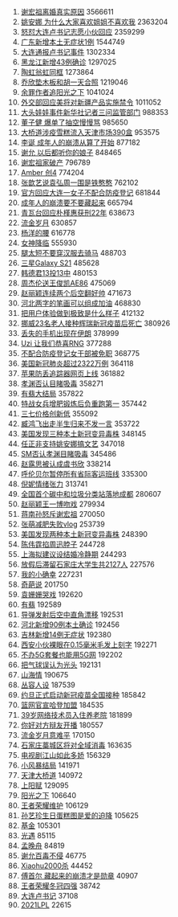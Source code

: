 1. [谢宏祖离婚真实原因](https://s.weibo.com/weibo?q=%23%E8%B0%A2%E5%AE%8F%E7%A5%96%E7%A6%BB%E5%A9%9A%E7%9C%9F%E5%AE%9E%E5%8E%9F%E5%9B%A0%23&Refer=top) 3566611
1. [姚安娜 为什么大家喜欢姐姐不喜欢我](https://s.weibo.com/weibo?q=%E5%A7%9A%E5%AE%89%E5%A8%9C%20%E4%B8%BA%E4%BB%80%E4%B9%88%E5%A4%A7%E5%AE%B6%E5%96%9C%E6%AC%A2%E5%A7%90%E5%A7%90%E4%B8%8D%E5%96%9C%E6%AC%A2%E6%88%91&Refer=top) 2363204
1. [怒怼大连卢书记志愿小伙回应](https://s.weibo.com/weibo?q=%23%E6%80%92%E6%80%BC%E5%A4%A7%E8%BF%9E%E5%8D%A2%E4%B9%A6%E8%AE%B0%E5%BF%97%E6%84%BF%E5%B0%8F%E4%BC%99%E5%9B%9E%E5%BA%94%23&Refer=top) 2359299
1. [广东新增本土无症状1例](https://s.weibo.com/weibo?q=%23%E5%B9%BF%E4%B8%9C%E6%96%B0%E5%A2%9E%E6%9C%AC%E5%9C%9F%E6%97%A0%E7%97%87%E7%8A%B61%E4%BE%8B%23&Refer=top) 1544749
1. [大连通报卢书记事件](https://s.weibo.com/weibo?q=%23%E5%A4%A7%E8%BF%9E%E9%80%9A%E6%8A%A5%E5%8D%A2%E4%B9%A6%E8%AE%B0%E4%BA%8B%E4%BB%B6%23&Refer=top) 1302334
1. [黑龙江新增43例确诊](https://s.weibo.com/weibo?q=%23%E9%BB%91%E9%BE%99%E6%B1%9F%E6%96%B0%E5%A2%9E43%E4%BE%8B%E7%A1%AE%E8%AF%8A%23&Refer=top) 1297025
1. [陶虹翁虹同框](https://s.weibo.com/weibo?q=%E9%99%B6%E8%99%B9%E7%BF%81%E8%99%B9%E5%90%8C%E6%A1%86&Refer=top) 1273864
1. [乔欣垫木板和胡一天合照](https://s.weibo.com/weibo?q=%23%E4%B9%94%E6%AC%A3%E5%9E%AB%E6%9C%A8%E6%9D%BF%E5%92%8C%E8%83%A1%E4%B8%80%E5%A4%A9%E5%90%88%E7%85%A7%23&Refer=top) 1219046
1. [余罪作者追阳光之下](https://s.weibo.com/weibo?q=%23%E4%BD%99%E7%BD%AA%E4%BD%9C%E8%80%85%E8%BF%BD%E9%98%B3%E5%85%89%E4%B9%8B%E4%B8%8B%23&Refer=top) 1041024
1. [外交部回应美将对新疆产品实施禁令](https://s.weibo.com/weibo?q=%E5%A4%96%E4%BA%A4%E9%83%A8%E5%9B%9E%E5%BA%94%E7%BE%8E%E5%B0%86%E5%AF%B9%E6%96%B0%E7%96%86%E4%BA%A7%E5%93%81%E5%AE%9E%E6%96%BD%E7%A6%81%E4%BB%A4&Refer=top) 1011052
1. [大头娃娃事件新华社记者三问监管部门](https://s.weibo.com/weibo?q=%23%E5%A4%A7%E5%A4%B4%E5%A8%83%E5%A8%83%E4%BA%8B%E4%BB%B6%E6%96%B0%E5%8D%8E%E7%A4%BE%E8%AE%B0%E8%80%85%E4%B8%89%E9%97%AE%E7%9B%91%E7%AE%A1%E9%83%A8%E9%97%A8%23&Refer=top) 988353
1. [董子健 爆单了抽空慢慢骂](https://s.weibo.com/weibo?q=%E8%91%A3%E5%AD%90%E5%81%A5%20%E7%88%86%E5%8D%95%E4%BA%86%E6%8A%BD%E7%A9%BA%E6%85%A2%E6%85%A2%E9%AA%82&Refer=top) 985650
1. [大桥道涉疫雪糕流入天津市场390盒](https://s.weibo.com/weibo?q=%23%E5%A4%A7%E6%A1%A5%E9%81%93%E6%B6%89%E7%96%AB%E9%9B%AA%E7%B3%95%E6%B5%81%E5%85%A5%E5%A4%A9%E6%B4%A5%E5%B8%82%E5%9C%BA390%E7%9B%92%23&Refer=top) 953575
1. [李诞 成年人的崩溃从算了开始](https://s.weibo.com/weibo?q=%E6%9D%8E%E8%AF%9E%20%E6%88%90%E5%B9%B4%E4%BA%BA%E7%9A%84%E5%B4%A9%E6%BA%83%E4%BB%8E%E7%AE%97%E4%BA%86%E5%BC%80%E5%A7%8B&Refer=top) 877182
1. [谢允 以后都听你的娘子](https://s.weibo.com/weibo?q=%E8%B0%A2%E5%85%81%20%E4%BB%A5%E5%90%8E%E9%83%BD%E5%90%AC%E4%BD%A0%E7%9A%84%E5%A8%98%E5%AD%90&Refer=top) 848465
1. [谢宏祖家破产](https://s.weibo.com/weibo?q=%E8%B0%A2%E5%AE%8F%E7%A5%96%E5%AE%B6%E7%A0%B4%E4%BA%A7&Refer=top) 796789
1. [Amber 创4](https://s.weibo.com/weibo?q=Amber%20%E5%88%9B4&Refer=top) 774204
1. [张歆艺说袁弘周一围是铁憨憨](https://s.weibo.com/weibo?q=%23%E5%BC%A0%E6%AD%86%E8%89%BA%E8%AF%B4%E8%A2%81%E5%BC%98%E5%91%A8%E4%B8%80%E5%9B%B4%E6%98%AF%E9%93%81%E6%86%A8%E6%86%A8%23&Refer=top) 762102
1. [官方回应大连一女子不配合防疫登记](https://s.weibo.com/weibo?q=%23%E5%AE%98%E6%96%B9%E5%9B%9E%E5%BA%94%E5%A4%A7%E8%BF%9E%E4%B8%80%E5%A5%B3%E5%AD%90%E4%B8%8D%E9%85%8D%E5%90%88%E9%98%B2%E7%96%AB%E7%99%BB%E8%AE%B0%23&Refer=top) 681844
1. [成年人的崩溃要不要藏起来](https://s.weibo.com/weibo?q=%23%E6%88%90%E5%B9%B4%E4%BA%BA%E7%9A%84%E5%B4%A9%E6%BA%83%E8%A6%81%E4%B8%8D%E8%A6%81%E8%97%8F%E8%B5%B7%E6%9D%A5%23&Refer=top) 665794
1. [青瓦台回应朴槿惠获刑22年](https://s.weibo.com/weibo?q=%23%E9%9D%92%E7%93%A6%E5%8F%B0%E5%9B%9E%E5%BA%94%E6%9C%B4%E6%A7%BF%E6%83%A0%E8%8E%B7%E5%88%9122%E5%B9%B4%23&Refer=top) 638673
1. [流金岁月](https://s.weibo.com/weibo?q=%E6%B5%81%E9%87%91%E5%B2%81%E6%9C%88&Refer=top) 630857
1. [杨洋的腰](https://s.weibo.com/weibo?q=%23%E6%9D%A8%E6%B4%8B%E7%9A%84%E8%85%B0%23&Refer=top) 616778
1. [女神降临](https://s.weibo.com/weibo?q=%E5%A5%B3%E7%A5%9E%E9%99%8D%E4%B8%B4&Refer=top) 555930
1. [腿太短不要穿汉服去骑马](https://s.weibo.com/weibo?q=%23%E8%85%BF%E5%A4%AA%E7%9F%AD%E4%B8%8D%E8%A6%81%E7%A9%BF%E6%B1%89%E6%9C%8D%E5%8E%BB%E9%AA%91%E9%A9%AC%23&Refer=top) 488703
1. [三星Galaxy S21](https://s.weibo.com/weibo?q=%E4%B8%89%E6%98%9FGalaxy%20S21&Refer=top) 485628
1. [韩德君13投13中](https://s.weibo.com/weibo?q=%E9%9F%A9%E5%BE%B7%E5%90%9B13%E6%8A%9513%E4%B8%AD&Refer=top) 480153
1. [周杰伦送王俊凯AE86](https://s.weibo.com/weibo?q=%23%E5%91%A8%E6%9D%B0%E4%BC%A6%E9%80%81%E7%8E%8B%E4%BF%8A%E5%87%AFAE86%23&Refer=top) 475069
1. [赵丽颖连续两个后空翻好帅](https://s.weibo.com/weibo?q=%23%E8%B5%B5%E4%B8%BD%E9%A2%96%E8%BF%9E%E7%BB%AD%E4%B8%A4%E4%B8%AA%E5%90%8E%E7%A9%BA%E7%BF%BB%E5%A5%BD%E5%B8%85%23&Refer=top) 471673
1. [河北两字的笔画可以组成加油](https://s.weibo.com/weibo?q=%E6%B2%B3%E5%8C%97%E4%B8%A4%E5%AD%97%E7%9A%84%E7%AC%94%E7%94%BB%E5%8F%AF%E4%BB%A5%E7%BB%84%E6%88%90%E5%8A%A0%E6%B2%B9&Refer=top) 468830
1. [把用户体验做到极致是什么样子](https://s.weibo.com/weibo?q=%E6%8A%8A%E7%94%A8%E6%88%B7%E4%BD%93%E9%AA%8C%E5%81%9A%E5%88%B0%E6%9E%81%E8%87%B4%E6%98%AF%E4%BB%80%E4%B9%88%E6%A0%B7%E5%AD%90&Refer=top) 412132
1. [挪威23名老人接种辉瑞新冠疫苗后死亡](https://s.weibo.com/weibo?q=%E6%8C%AA%E5%A8%8123%E5%90%8D%E8%80%81%E4%BA%BA%E6%8E%A5%E7%A7%8D%E8%BE%89%E7%91%9E%E6%96%B0%E5%86%A0%E7%96%AB%E8%8B%97%E5%90%8E%E6%AD%BB%E4%BA%A1&Refer=top) 380926
1. [丢失的手机出现在伊朗](https://s.weibo.com/weibo?q=%23%E4%B8%A2%E5%A4%B1%E7%9A%84%E6%89%8B%E6%9C%BA%E5%87%BA%E7%8E%B0%E5%9C%A8%E4%BC%8A%E6%9C%97%23&Refer=top) 378999
1. [Uzi 让我们恭喜RNG](https://s.weibo.com/weibo?q=Uzi%20%E8%AE%A9%E6%88%91%E4%BB%AC%E6%81%AD%E5%96%9CRNG&Refer=top) 377288
1. [不配合防疫登记女干部被免职](https://s.weibo.com/weibo?q=%23%E4%B8%8D%E9%85%8D%E5%90%88%E9%98%B2%E7%96%AB%E7%99%BB%E8%AE%B0%E5%A5%B3%E5%B9%B2%E9%83%A8%E8%A2%AB%E5%85%8D%E8%81%8C%23&Refer=top) 368775
1. [美国新冠肺炎超过2322万例](https://s.weibo.com/weibo?q=%23%E7%BE%8E%E5%9B%BD%E6%96%B0%E5%86%A0%E8%82%BA%E7%82%8E%E8%B6%85%E8%BF%872322%E4%B8%87%E4%BE%8B%23&Refer=top) 364118
1. [苹果防丢追踪器网页上线](https://s.weibo.com/weibo?q=%E8%8B%B9%E6%9E%9C%E9%98%B2%E4%B8%A2%E8%BF%BD%E8%B8%AA%E5%99%A8%E7%BD%91%E9%A1%B5%E4%B8%8A%E7%BA%BF&Refer=top) 361882
1. [孝渊否认目睹吸毒](https://s.weibo.com/weibo?q=%E5%AD%9D%E6%B8%8A%E5%90%A6%E8%AE%A4%E7%9B%AE%E7%9D%B9%E5%90%B8%E6%AF%92&Refer=top) 358271
1. [有翡大结局](https://s.weibo.com/weibo?q=%23%E6%9C%89%E7%BF%A1%E5%A4%A7%E7%BB%93%E5%B1%80%23&Refer=top) 357822
1. [特战女兵增肥锻炼后负重跑第一](https://s.weibo.com/weibo?q=%E7%89%B9%E6%88%98%E5%A5%B3%E5%85%B5%E5%A2%9E%E8%82%A5%E9%94%BB%E7%82%BC%E5%90%8E%E8%B4%9F%E9%87%8D%E8%B7%91%E7%AC%AC%E4%B8%80&Refer=top) 357442
1. [三七价格创新低](https://s.weibo.com/weibo?q=%23%E4%B8%89%E4%B8%83%E4%BB%B7%E6%A0%BC%E5%88%9B%E6%96%B0%E4%BD%8E%23&Refer=top) 355092
1. [臧鸿飞出走半生归来不发一言](https://s.weibo.com/weibo?q=%23%E8%87%A7%E9%B8%BF%E9%A3%9E%E5%87%BA%E8%B5%B0%E5%8D%8A%E7%94%9F%E5%BD%92%E6%9D%A5%E4%B8%8D%E5%8F%91%E4%B8%80%E8%A8%80%23&Refer=top) 353722
1. [美国发现三种本土新冠变异毒株](https://s.weibo.com/weibo?q=%E7%BE%8E%E5%9B%BD%E5%8F%91%E7%8E%B0%E4%B8%89%E7%A7%8D%E6%9C%AC%E5%9C%9F%E6%96%B0%E5%86%A0%E5%8F%98%E5%BC%82%E6%AF%92%E6%A0%AA&Refer=top) 348145
1. [任正非支持姚安娜搞文艺](https://s.weibo.com/weibo?q=%E4%BB%BB%E6%AD%A3%E9%9D%9E%E6%94%AF%E6%8C%81%E5%A7%9A%E5%AE%89%E5%A8%9C%E6%90%9E%E6%96%87%E8%89%BA&Refer=top) 347018
1. [SM否认孝渊目睹吸毒](https://s.weibo.com/weibo?q=SM%E5%90%A6%E8%AE%A4%E5%AD%9D%E6%B8%8A%E7%9B%AE%E7%9D%B9%E5%90%B8%E6%AF%92&Refer=top) 345486
1. [赵露思被认成虞书欣](https://s.weibo.com/weibo?q=%23%E8%B5%B5%E9%9C%B2%E6%80%9D%E8%A2%AB%E8%AE%A4%E6%88%90%E8%99%9E%E4%B9%A6%E6%AC%A3%23&Refer=top) 338214
1. [呼伦贝尔暂停所有省际客运班线](https://s.weibo.com/weibo?q=%23%E5%91%BC%E4%BC%A6%E8%B4%9D%E5%B0%94%E6%9A%82%E5%81%9C%E6%89%80%E6%9C%89%E7%9C%81%E9%99%85%E5%AE%A2%E8%BF%90%E7%8F%AD%E7%BA%BF%23&Refer=top) 335300
1. [倪妮情绪张力](https://s.weibo.com/weibo?q=%23%E5%80%AA%E5%A6%AE%E6%83%85%E7%BB%AA%E5%BC%A0%E5%8A%9B%23&Refer=top) 313741
1. [全国首个碳中和垃圾分类站落地成都](https://s.weibo.com/weibo?q=%E5%85%A8%E5%9B%BD%E9%A6%96%E4%B8%AA%E7%A2%B3%E4%B8%AD%E5%92%8C%E5%9E%83%E5%9C%BE%E5%88%86%E7%B1%BB%E7%AB%99%E8%90%BD%E5%9C%B0%E6%88%90%E9%83%BD&Refer=top) 280607
1. [赵丽颖王一博吻戏](https://s.weibo.com/weibo?q=%23%E8%B5%B5%E4%B8%BD%E9%A2%96%E7%8E%8B%E4%B8%80%E5%8D%9A%E5%90%BB%E6%88%8F%23&Refer=top) 279934
1. [蒋南孙怒斥谢宏祖](https://s.weibo.com/weibo?q=%23%E8%92%8B%E5%8D%97%E5%AD%99%E6%80%92%E6%96%A5%E8%B0%A2%E5%AE%8F%E7%A5%96%23&Refer=top) 270050
1. [张萌减肥失败vlog](https://s.weibo.com/weibo?q=%23%E5%BC%A0%E8%90%8C%E5%87%8F%E8%82%A5%E5%A4%B1%E8%B4%A5vlog%23&Refer=top) 253739
1. [美国发现两种本土新冠变异毒株](https://s.weibo.com/weibo?q=%E7%BE%8E%E5%9B%BD%E5%8F%91%E7%8E%B0%E4%B8%A4%E7%A7%8D%E6%9C%AC%E5%9C%9F%E6%96%B0%E5%86%A0%E5%8F%98%E5%BC%82%E6%AF%92%E6%A0%AA&Refer=top) 248390
1. [陈伟霆掐周迅脖子](https://s.weibo.com/weibo?q=%23%E9%99%88%E4%BC%9F%E9%9C%86%E6%8E%90%E5%91%A8%E8%BF%85%E8%84%96%E5%AD%90%23&Refer=top) 244728
1. [上海拟建议设结婚冷静期](https://s.weibo.com/weibo?q=%23%E4%B8%8A%E6%B5%B7%E6%8B%9F%E5%BB%BA%E8%AE%AE%E8%AE%BE%E7%BB%93%E5%A9%9A%E5%86%B7%E9%9D%99%E6%9C%9F%23&Refer=top) 244293
1. [放假后滞留石家庄大学生共2127人](https://s.weibo.com/weibo?q=%23%E6%94%BE%E5%81%87%E5%90%8E%E6%BB%9E%E7%95%99%E7%9F%B3%E5%AE%B6%E5%BA%84%E5%A4%A7%E5%AD%A6%E7%94%9F%E5%85%B12127%E4%BA%BA%23&Refer=top) 227576
1. [我的小确幸](https://s.weibo.com/weibo?q=%23%E6%88%91%E7%9A%84%E5%B0%8F%E7%A1%AE%E5%B9%B8%23&Refer=top) 227231
1. [奇葩说](https://s.weibo.com/weibo?q=%E5%A5%87%E8%91%A9%E8%AF%B4&Refer=top) 201750
1. [袁姗姗哭戏](https://s.weibo.com/weibo?q=%23%E8%A2%81%E5%A7%97%E5%A7%97%E5%93%AD%E6%88%8F%23&Refer=top) 192620
1. [有翡](https://s.weibo.com/weibo?q=%E6%9C%89%E7%BF%A1&Refer=top) 192589
1. [导弹发射后空中直角漂移](https://s.weibo.com/weibo?q=%E5%AF%BC%E5%BC%B9%E5%8F%91%E5%B0%84%E5%90%8E%E7%A9%BA%E4%B8%AD%E7%9B%B4%E8%A7%92%E6%BC%82%E7%A7%BB&Refer=top) 192531
1. [河北新增90例本土确诊](https://s.weibo.com/weibo?q=%23%E6%B2%B3%E5%8C%97%E6%96%B0%E5%A2%9E90%E4%BE%8B%E6%9C%AC%E5%9C%9F%E7%A1%AE%E8%AF%8A%23&Refer=top) 192456
1. [吉林新增14例无症状](https://s.weibo.com/weibo?q=%E5%90%89%E6%9E%97%E6%96%B0%E5%A2%9E14%E4%BE%8B%E6%97%A0%E7%97%87%E7%8A%B6&Refer=top) 192380
1. [西安小伙裸眼在0.15毫米毛发上刻字](https://s.weibo.com/weibo?q=%E8%A5%BF%E5%AE%89%E5%B0%8F%E4%BC%99%E8%A3%B8%E7%9C%BC%E5%9C%A80.15%E6%AF%AB%E7%B1%B3%E6%AF%9B%E5%8F%91%E4%B8%8A%E5%88%BB%E5%AD%97&Refer=top) 192271
1. [不办5G套餐也能用5G网](https://s.weibo.com/weibo?q=%E4%B8%8D%E5%8A%9E5G%E5%A5%97%E9%A4%90%E4%B9%9F%E8%83%BD%E7%94%A85G%E7%BD%91&Refer=top) 192202
1. [把气球误认为光头](https://s.weibo.com/weibo?q=%23%E6%8A%8A%E6%B0%94%E7%90%83%E8%AF%AF%E8%AE%A4%E4%B8%BA%E5%85%89%E5%A4%B4%23&Refer=top) 192131
1. [山海情](https://s.weibo.com/weibo?q=%E5%B1%B1%E6%B5%B7%E6%83%85&Refer=top) 190675
1. [丛容人设](https://s.weibo.com/weibo?q=%23%E4%B8%9B%E5%AE%B9%E4%BA%BA%E8%AE%BE%23&Refer=top) 187539
1. [约旦正式启动新冠疫苗全国接种](https://s.weibo.com/weibo?q=%23%E7%BA%A6%E6%97%A6%E6%AD%A3%E5%BC%8F%E5%90%AF%E5%8A%A8%E6%96%B0%E5%86%A0%E7%96%AB%E8%8B%97%E5%85%A8%E5%9B%BD%E6%8E%A5%E7%A7%8D%23&Refer=top) 185842
1. [篮网官宣哈登加盟](https://s.weibo.com/weibo?q=%23%E7%AF%AE%E7%BD%91%E5%AE%98%E5%AE%A3%E5%93%88%E7%99%BB%E5%8A%A0%E7%9B%9F%23&Refer=top) 184535
1. [39岁网络技术员入住养老院](https://s.weibo.com/weibo?q=%2339%E5%B2%81%E7%BD%91%E7%BB%9C%E6%8A%80%E6%9C%AF%E5%91%98%E5%85%A5%E4%BD%8F%E5%85%BB%E8%80%81%E9%99%A2%23&Refer=top) 181899
1. [你好对方辩友开播](https://s.weibo.com/weibo?q=%23%E4%BD%A0%E5%A5%BD%E5%AF%B9%E6%96%B9%E8%BE%A9%E5%8F%8B%E5%BC%80%E6%92%AD%23&Refer=top) 180557
1. [流金岁月意难平](https://s.weibo.com/weibo?q=%E6%B5%81%E9%87%91%E5%B2%81%E6%9C%88%E6%84%8F%E9%9A%BE%E5%B9%B3&Refer=top) 170150
1. [石家庄藁城区将对全域消毒](https://s.weibo.com/weibo?q=%23%E7%9F%B3%E5%AE%B6%E5%BA%84%E8%97%81%E5%9F%8E%E5%8C%BA%E5%B0%86%E5%AF%B9%E5%85%A8%E5%9F%9F%E6%B6%88%E6%AF%92%23&Refer=top) 163635
1. [电视剧江山如此多娇](https://s.weibo.com/weibo?q=%23%E7%94%B5%E8%A7%86%E5%89%A7%E6%B1%9F%E5%B1%B1%E5%A6%82%E6%AD%A4%E5%A4%9A%E5%A8%87%23&Refer=top) 156329
1. [小风暴结局](https://s.weibo.com/weibo?q=%E5%B0%8F%E9%A3%8E%E6%9A%B4%E7%BB%93%E5%B1%80&Refer=top) 141971
1. [天津大桥道](https://s.weibo.com/weibo?q=%E5%A4%A9%E6%B4%A5%E5%A4%A7%E6%A1%A5%E9%81%93&Refer=top) 140972
1. [上阳赋](https://s.weibo.com/weibo?q=%E4%B8%8A%E9%98%B3%E8%B5%8B&Refer=top) 129095
1. [阳光之下](https://s.weibo.com/weibo?q=%E9%98%B3%E5%85%89%E4%B9%8B%E4%B8%8B&Refer=top) 106640
1. [王者荣耀维护](https://s.weibo.com/weibo?q=%E7%8E%8B%E8%80%85%E8%8D%A3%E8%80%80%E7%BB%B4%E6%8A%A4&Refer=top) 106129
1. [孙艺珍生日蛋糕图是爱的迫降](https://s.weibo.com/weibo?q=%23%E5%AD%99%E8%89%BA%E7%8F%8D%E7%94%9F%E6%97%A5%E8%9B%8B%E7%B3%95%E5%9B%BE%E6%98%AF%E7%88%B1%E7%9A%84%E8%BF%AB%E9%99%8D%23&Refer=top) 105625
1. [基金](https://s.weibo.com/weibo?q=%E5%9F%BA%E9%87%91&Refer=top) 105301
1. [光遇](https://s.weibo.com/weibo?q=%E5%85%89%E9%81%87&Refer=top) 85115
1. [孟晚舟](https://s.weibo.com/weibo?q=%E5%AD%9F%E6%99%9A%E8%88%9F&Refer=top) 84819
1. [谢允百毒不侵](https://s.weibo.com/weibo?q=%23%E8%B0%A2%E5%85%81%E7%99%BE%E6%AF%92%E4%B8%8D%E4%BE%B5%23&Refer=top) 46775
1. [Xiaohu2000杀](https://s.weibo.com/weibo?q=%23Xiaohu2000%E6%9D%80%23&Refer=top) 44452
1. [傅首尔 藏起来的崩溃才是勋章](https://s.weibo.com/weibo?q=%E5%82%85%E9%A6%96%E5%B0%94%20%E8%97%8F%E8%B5%B7%E6%9D%A5%E7%9A%84%E5%B4%A9%E6%BA%83%E6%89%8D%E6%98%AF%E5%8B%8B%E7%AB%A0&Refer=top) 40907
1. [王者荣耀冬冠四强](https://s.weibo.com/weibo?q=%E7%8E%8B%E8%80%85%E8%8D%A3%E8%80%80%E5%86%AC%E5%86%A0%E5%9B%9B%E5%BC%BA&Refer=top) 38742
1. [大连卢书记](https://s.weibo.com/weibo?q=%E5%A4%A7%E8%BF%9E%E5%8D%A2%E4%B9%A6%E8%AE%B0&Refer=top) 37108
1. [2021LPL](https://s.weibo.com/weibo?q=%232021LPL%23&Refer=top) 22615